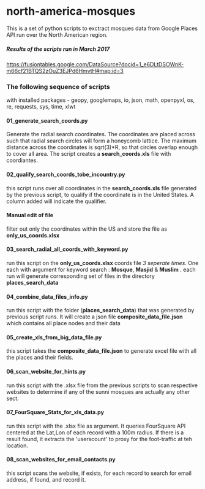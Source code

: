 # north-america-mosques
This is a set of python scripts to exctract mosques data from Google Places API run over the North American region. 

##### Results of the scripts run in March 2017
https://fusiontables.google.com/DataSource?docid=1_e6DLtDSOWnK-m66cf21BTQS2zOuZ3EJPd6HmvtH#map:id=3

### The following sequence of scripts
with installed packages - geopy, googlemaps, io, json, math, openpyxl, os, re, requests, sys, time, xlwt

#### 01_generate_search_coords.py
Generate the radial search coordinates.  The coordinates are placed across such that radial search circles
will form a honeycomb lattice.  The maximum distance across the coordinates is sqrt(3)*R, so that circles
overlap enough to cover all area.  The script creates a __search_coords.xls__ file with coordiantes.

#### 02_qualify_search_coords_tobe_incountry.py
this script runs over all coordinates in the __search_coords.xls__ file generated by the previous script,
to qualify if the coordinate is in the United States. A column added will indicate the qualifier.

#### Manual edit of file
filter out only the coordinates within the US and store the file as __only_us_coords.xlsx__

#### 03_search_radial_all_coords_with_keyword.py
run this script on the  __only_us_coords.xlsx__ coords file _3 seperate times_. One each with argument
for keyword search : __Mosque__, __Masjid__ & __Muslim__ . each run will generate
corresponding set of files in the directory __places_search_data__

#### 04_combine_data_files_info.py
run this script with the folder (__places_search_data__) that was generated by previous script runs.
It will create a json file __composite_data_file.json__ which contains all
place nodes and their data

#### 05_create_xls_from_big_data_file.py
this script takes the __composite_data_file.json__ to generate excel file
with all the places and their fields.

#### 06_scan_website_for_hints.py
run this script with the .xlsx file from the previous scripts to scan respective
websites to determine if any of the sunni mosques are actually any other sect.

#### 07_FourSquare_Stats_for_xls_data.py
run this script with the .xlsx file as argument. It queries FourSquare API centered at the Lat,Lon
of each record with a 100m radius.  If there is a result found, it extracts the 'userscount' to proxy
for the foot-traffic at teh location.

#### 08_scan_websites_for_email_contacts.py
this script scans the website, if exists, for each record to search for email
address, if found, and record it.

